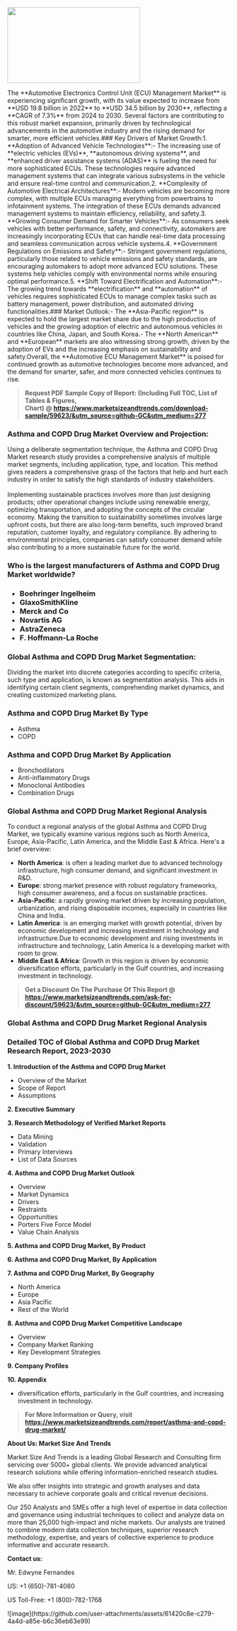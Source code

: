 <p><img class="alignnone size-medium wp-image-20088" src="https://ffe5etoiles.com/wp-content/uploads/2024/12/MST1-300x171.png" alt="" width="300" height="171" /></p>The **Automotive Electronics Control Unit (ECU) Management Market** is experiencing significant growth, with its value expected to increase from **USD 19.8 billion in 2022** to **USD 34.5 billion by 2030**, reflecting a **CAGR of 7.3%** from 2024 to 2030. Several factors are contributing to this robust market expansion, primarily driven by technological advancements in the automotive industry and the rising demand for smarter, more efficient vehicles.### Key Drivers of Market Growth:1. **Adoption of Advanced Vehicle Technologies**:- The increasing use of **electric vehicles (EVs)**, **autonomous driving systems**, and **enhanced driver assistance systems (ADAS)** is fueling the need for more sophisticated ECUs. These technologies require advanced management systems that can integrate various subsystems in the vehicle and ensure real-time control and communication.2. **Complexity of Automotive Electrical Architectures**:- Modern vehicles are becoming more complex, with multiple ECUs managing everything from powertrains to infotainment systems. The integration of these ECUs demands advanced management systems to maintain efficiency, reliability, and safety.3. **Growing Consumer Demand for Smarter Vehicles**:- As consumers seek vehicles with better performance, safety, and connectivity, automakers are increasingly incorporating ECUs that can handle real-time data processing and seamless communication across vehicle systems.4. **Government Regulations on Emissions and Safety**:- Stringent government regulations, particularly those related to vehicle emissions and safety standards, are encouraging automakers to adopt more advanced ECU solutions. These systems help vehicles comply with environmental norms while ensuring optimal performance.5. **Shift Toward Electrification and Automation**:- The growing trend towards **electrification** and **automation** of vehicles requires sophisticated ECUs to manage complex tasks such as battery management, power distribution, and automated driving functionalities.### Market Outlook:- The **Asia-Pacific region** is expected to hold the largest market share due to the high production of vehicles and the growing adoption of electric and autonomous vehicles in countries like China, Japan, and South Korea.- The **North American** and **European** markets are also witnessing strong growth, driven by the adoption of EVs and the increasing emphasis on sustainability and safety.Overall, the **Automotive ECU Management Market** is poised for continued growth as automotive technologies become more advanced, and the demand for smarter, safer, and more connected vehicles continues to rise.</p><blockquote id="" class=""><strong>Request PDF Sample Copy of Report: (Including Full TOC, List of Tables &amp; Figures, Chart)&nbsp;@&nbsp;<strong><a href="https://www.marketsizeandtrends.com/download-sample/59623/&utm_source=github-GC&utm_medium=277" target="_blank">https://www.marketsizeandtrends.com/download-sample/59623/&utm_source=github-GC&utm_medium=277</a></strong></strong></blockquote><h3 id="" class="">Asthma and COPD Drug Market&nbsp;Overview and Projection:</h3><p id="" class="">Using a deliberate segmentation technique, the Asthma and COPD Drug Market research study provides a comprehensive analysis of multiple market segments, including application, type, and location. This method gives readers a comprehensive grasp of the factors that help and hurt each industry in order to satisfy the high standards of industry stakeholders. <br /> <br />Implementing sustainable practices involves more than just designing products; other operational changes include using renewable energy, optimizing transportation, and adopting the concepts of the circular economy. Making the transition to sustainability sometimes involves large upfront costs, but there are also long-term benefits, such improved brand reputation, customer loyalty, and regulatory compliance. By adhering to environmental principles, companies can satisfy consumer demand while also contributing to a more sustainable future for the world.</p><h3 id="" class="">Who is the largest manufacturers of&nbsp;Asthma and COPD Drug Market worldwide?</h3><h3 class=""><p><ul><li>Boehringer Ingelheim </li><li> GlaxoSmithKline </li><li> Merck and Co </li><li> Novartis AG </li><li> AstraZeneca </li><li> F. Hoffmann-La Roche</li></ul></p></h3><h3 id="" class="">Global&nbsp;Asthma and COPD Drug Market Segmentation:</h3><p id="" class="">Dividing the market into discrete categories according to specific criteria, such type and application, is known as segmentation analysis. This aids in identifying certain client segments, comprehending market dynamics, and creating customized marketing plans.</p><h3 id="" class="">Asthma and COPD Drug Market&nbsp;By Type</h3><p><p><ul><li>Asthma </li><li> COPD</p></li></ul></p></p><h3 id="" class="">Asthma and COPD Drug Market&nbsp;By Application</h3><p class=""><p><ul><li>Bronchodilators </li><li> Anti-inflammatory Drugs </li><li> Monoclonal Antibodies </li><li> Combination Drugs</li></ul></p></p><h3 id="" class="">Global Asthma and COPD Drug Market Regional Analysis</h3><p id="" class="">To conduct a regional analysis of the global Asthma and COPD Drug Market, we typically examine various regions such as North America, Europe, Asia-Pacific, Latin America, and the Middle East &amp; Africa. Here's a brief overview:</p><ul><li><strong>North America</strong>: is often a leading market due to advanced technology infrastructure, high consumer demand, and significant investment in R&amp;D.</li><li><strong>Europe</strong>: strong market presence with robust regulatory frameworks, high consumer awareness, and a focus on sustainable practices.</li><li><strong>Asia-Pacific</strong>: a rapidly growing market driven by increasing population, urbanization, and rising disposable incomes, especially in countries like China and India.</li><li><strong>Latin America</strong>: is an emerging market with growth potential, driven by economic development and increasing investment in technology and infrastructure.Due to economic development and rising investments in infrastructure and technology, Latin America is a developing market with room to grow.</li><li><strong>Middle East &amp; Africa</strong>: Growth in this region is driven by economic diversification efforts, particularly in the Gulf countries, and increasing investment in technology.</li></ul><blockquote id="" class=""><strong>Get a Discount On The Purchase Of This Report @ <strong><a href="https://www.marketsizeandtrends.com/ask-for-discount/59623/&utm_source=github-GC&utm_medium=277" target="_blank">https://www.marketsizeandtrends.com/ask-for-discount/59623/&utm_source=github-GC&utm_medium=277</a></strong></strong></blockquote><h3 id="" class="">Global Asthma and COPD Drug Market Regional Analysis</h3><h3 id="" class="">Detailed TOC of Global Asthma and COPD Drug Market Research Report, 2023-2030</h3><p id="" class=""><strong>1. Introduction of the Asthma and COPD Drug Market</strong></p><ul><li>Overview of the Market</li><li>Scope of Report</li><li>Assumptions</li></ul><p id="" class=""><strong>2. Executive Summary</strong></p><p id="" class=""><strong>3. Research Methodology of Verified Market Reports</strong></p><ul><li>Data Mining</li><li>Validation</li><li>Primary Interviews</li><li>List of Data Sources</li></ul><p id="" class=""><strong>4. Asthma and COPD Drug Market Outlook</strong></p><ul><li>Overview</li><li>Market Dynamics</li><li>Drivers</li><li>Restraints</li><li>Opportunities</li><li>Porters Five Force Model</li><li>Value Chain Analysis</li></ul><p id="" class=""><strong>5. Asthma and COPD Drug Market, By Product</strong></p><p id="" class=""><strong>6. Asthma and COPD Drug Market, By Application</strong></p><p id="" class=""><strong>7. Asthma and COPD Drug Market, By Geography</strong></p><ul><li>North America</li><li>Europe</li><li>Asia Pacific</li><li>Rest of the World</li></ul><p id="" class=""><strong>8. Asthma and COPD Drug Market Competitive Landscape</strong></p><ul><li>Overview</li><li>Company Market Ranking</li><li>Key Development Strategies</li></ul><p id="" class=""><strong>9. Company Profiles</strong></p><p id="" class=""><strong>10. Appendix</strong></p><ul><li>diversification efforts, particularly in the Gulf countries, and increasing investment in technology.</li></ul><blockquote id="" class=""><strong>For More Information or Query, visit <strong><strong><a href="https://www.marketsizeandtrends.com/report/asthma-and-copd-drug-market/" target="_blank">https://www.marketsizeandtrends.com/report/asthma-and-copd-drug-market/</a></strong></strong></strong></blockquote><p id="" class=""><strong>About Us: Market Size And Trends</strong></p><p id="" class="">Market Size And Trends is a leading Global Research and Consulting firm servicing over 5000+ global clients. We provide advanced analytical research solutions while offering information-enriched research studies.</p><p id="" class="">We also offer insights into strategic and growth analyses and data necessary to achieve corporate goals and critical revenue decisions.</p><p id="" class="">Our 250 Analysts and SMEs offer a high level of expertise in data collection and governance using industrial techniques to collect and analyze data on more than 25,000 high-impact and niche markets. Our analysts are trained to combine modern data collection techniques, superior research methodology, expertise, and years of collective experience to produce informative and accurate research.</p><p id="" class=""><strong>Contact us:</strong></p><p id="" class="">Mr. Edwyne Fernandes</p><p id="" class="">US: +1 (650)-781-4080</p><p id="" class="">US Toll-Free: +1 (800)-782-1768</p>
![image](https://github.com/user-attachments/assets/61420c8e-c279-4a4d-a85e-b6c36eb63e99)
